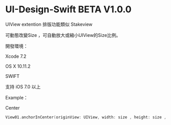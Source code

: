 # UI-Design-Swift BETA V1.0.0

UIView extention 排版功能類似 Stakeview

可動態改變Size ，可自動放大或縮小UIView的Size比例。

開發環境：

Xcode 7.2

OS X 10.11.2

SWIFT

支持 iOS 7.0 以上

Example：

Center
```swift 
View01.anchorInCenter(originView: UIView, width: size , height: size , autoscall: true )
```




